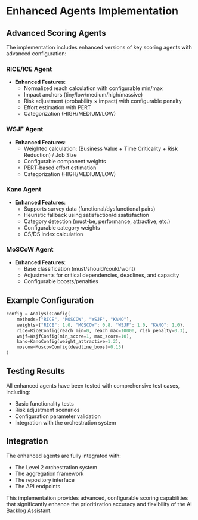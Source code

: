 


# Enhanced Agents Implementation

## Advanced Scoring Agents
The implementation includes enhanced versions of key scoring agents with advanced configuration:

### RICE/ICE Agent
- **Enhanced Features**:
  - Normalized reach calculation with configurable min/max
  - Impact anchors (tiny/low/medium/high/massive)
  - Risk adjustment (probability × impact) with configurable penalty
  - Effort estimation with PERT
  - Categorization (HIGH/MEDIUM/LOW)

### WSJF Agent
- **Enhanced Features**:
  - Weighted calculation: (Business Value + Time Criticality + Risk Reduction) / Job Size
  - Configurable component weights
  - PERT-based effort estimation
  - Categorization (HIGH/MEDIUM/LOW)

### Kano Agent
- **Enhanced Features**:
  - Supports survey data (functional/dysfunctional pairs)
  - Heuristic fallback using satisfaction/dissatisfaction
  - Category detection (must-be, performance, attractive, etc.)
  - Configurable category weights
  - CS/DS index calculation

### MoSCoW Agent
- **Enhanced Features**:
  - Base classification (must/should/could/wont)
  - Adjustments for critical dependencies, deadlines, and capacity
  - Configurable boosts/penalties

## Example Configuration
```python
config = AnalysisConfig(
    methods=["RICE", "MOSCOW", "WSJF", "KANO"],
    weights={"RICE": 1.0, "MOSCOW": 0.8, "WSJF": 1.0, "KANO": 1.0},
    rice=RiceConfig(reach_min=0, reach_max=10000, risk_penalty=0.3),
    wsjf=WsjfConfig(min_score=1, max_score=10),
    kano=KanoConfig(weight_attractive=1.2),
    moscow=MoscowConfig(deadline_boost=0.15)
)
```

## Testing Results
All enhanced agents have been tested with comprehensive test cases, including:
- Basic functionality tests
- Risk adjustment scenarios
- Configuration parameter validation
- Integration with the orchestration system

## Integration
The enhanced agents are fully integrated with:
- The Level 2 orchestration system
- The aggregation framework
- The repository interface
- The API endpoints

This implementation provides advanced, configurable scoring capabilities that significantly enhance the prioritization accuracy and flexibility of the AI Backlog Assistant.

